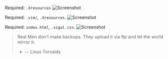 Required: `.Xresources`
![Screenshot](http://a.pomf.se/hrpzai.png)

Required: `.vim/`, `.Xresources`.
![Screenshot](http://a.pomf.se/ylotph.png)

Required: `index.html`, `.sigal.css`.
![Screenshot](http://a.pomf.se/wrhtqc.png)

> Real Men don't make backups. They upload it via ftp and let the world mirror it.
> * -- Linus Torvalds

